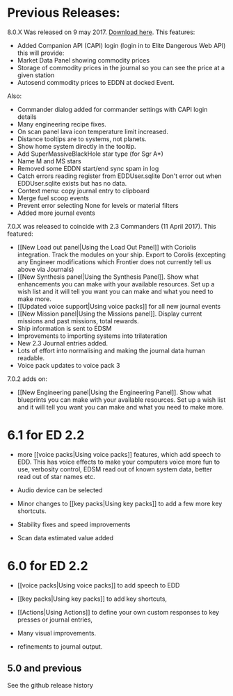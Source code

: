 # Previous Releases:

8.0.X Was released on 9 may 2017. [Download here](https://github.com/EDDiscovery/EDDiscovery/releases). This features:

* Added Companion API (CAPI) login (login in to Elite Dangerous Web API) this will provide:
* Market Data Panel showing commodity prices
* Storage of commodity prices in the journal so you can see the price at a given station
* Autosend commodity prices to EDDN at docked Event.

Also:
* Commander dialog added for commander settings with CAPI login details
* Many engineering recipe fixes.
* On scan panel lava icon temperature limit increased.
* Distance tooltips are to systems, not planets.
* Show home system directly in the tooltip.
* Add SuperMassiveBlackHole star type (for Sgr A*)
* Name M and MS stars
* Removed some EDDN start/end sync spam in log
* Catch errors reading register from EDDUser.sqlite Don't error out when EDDUser.sqlite exists but has no data.
* Context menu: copy journal entry to clipboard
* Merge fuel scoop events
* Prevent error selecting None for levels or material filters
* Added more journal events 

7.0.X was released to coincide with 2.3 Commanders (11 April 2017). This featured:

* [[New Load out panel|Using the Load Out Panel]] with Coriolis integration.  Track the modules on your ship. Export to Corolis (excepting any Engineer modifications which Frontier does not currently tell us above via Journals)
* [[New Synthesis panel|Using the Synthesis Panel]].  Show what enhancements you can make with your available resources. Set up a wish list and it will tell you want you can make and what you need to make more.
* [[Updated voice support|Using voice packs]] for all new journal events
* [[New Mission panel|Using the Missions panel]].  Display current missions and past missions, total rewards.
* Ship information is sent to EDSM
* Improvements to importing systems into trilateration
* New 2.3 Journal entries added.  
* Lots of effort into normalising and making the journal data human readable.
* Voice pack updates to voice pack 3

7.0.2 adds on:
* [[New Engineering panel|Using the Engineering Panel]].  Show what blueprints you can make with your available resources. Set up a wish list and it will tell you want you can make and what you need to make more.




# 6.1 for ED 2.2
* more [[voice packs|Using voice packs]] features, which add speech to EDD. This has voice effects to make your computers voice more fun to use, verbosity control, EDSM read out of known system data, better read out of star names etc.

* Audio device can be selected

* Minor changes to [[key packs|Using key packs]] to add a few more key shortcuts.

* Stability fixes and speed improvements

* Scan data estimated value added

# 6.0 for ED 2.2

* [[voice packs|Using voice packs]] to add speech to EDD

* [[key packs|Using key packs]] to add key shortcuts, 

* [[Actions|Using Actions]] to define your own custom responses to key presses or journal entries, 

* Many visual improvements.

* refinements to journal output.

## 5.0 and previous

See the github release history
